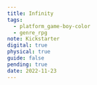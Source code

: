 ```yaml
---
title: Infinity
tags:
  - platform_game-boy-color
  - genre_rpg
note: Kickstarter
digital: true
physical: true
guide: false
pending: true
date: 2022-11-23
---
```

